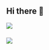 ## Hi there 👋

<!--
**Ci-Yin/Ci-Yin** is a ✨ _special_ ✨ repository because its `README.md` (this file) appears on your GitHub profile.

Here are some ideas to get you started:

- 🔭 I’m currently working on ...
- 🌱 I’m currently learning ...
- 👯 I’m looking to collaborate on ...
- 🤔 I’m looking for help with ...
- 💬 Ask me about ...
- 📫 How to reach me: ...
- 😄 Pronouns: ...
- ⚡ Fun fact: ...
-->
![](https://github-readme-stats.vercel.app/api?username=Ci-Yin&count_private=true&show_icons=true&locale=cn&show_owner=true) 
###
![](https://github-readme-stats.vercel.app/api/top-langs/?username=Ci-Yin&layout=compact&langs_count=8&count_private=true)


